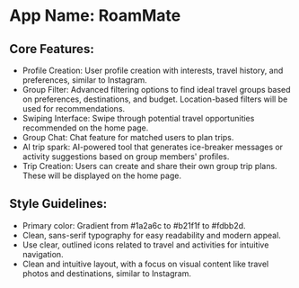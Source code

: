 # **App Name**: RoamMate

## Core Features:

- Profile Creation: User profile creation with interests, travel history, and preferences, similar to Instagram.
- Group Filter: Advanced filtering options to find ideal travel groups based on preferences, destinations, and budget. Location-based filters will be used for recommendations.
- Swiping Interface: Swipe through potential travel opportunities recommended on the home page.
- Group Chat: Chat feature for matched users to plan trips.
- AI trip spark: AI-powered tool that generates ice-breaker messages or activity suggestions based on group members' profiles.
- Trip Creation: Users can create and share their own group trip plans. These will be displayed on the home page.

## Style Guidelines:

- Primary color: Gradient from #1a2a6c to #b21f1f to #fdbb2d.
- Clean, sans-serif typography for easy readability and modern appeal.
- Use clear, outlined icons related to travel and activities for intuitive navigation.
- Clean and intuitive layout, with a focus on visual content like travel photos and destinations, similar to Instagram.